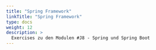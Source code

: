 ```yaml
---
title: "Spring Framework"
linkTitle: "Spring Framework"
type: docs
weight: 12
description: >
  Exercises zu den Modulen #J8 - Spring und Spring Boot
---
```

